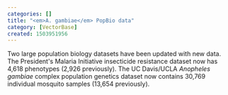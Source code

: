 ```yaml
---
categories: []
title: "<em>A. gambiae</em> PopBio data"
category: [VectorBase]
created: 1503951956
---
```

Two large population biology datasets have been updated with new data.  The President's Malaria Initiative insecticide resistance dataset now has 4,618 phenotypes (2,926 previously). The UC Davis/UCLA <i>Anopheles gambiae</i> complex population genetics dataset now contains 30,769 individual mosquito samples (13,654 previously).
